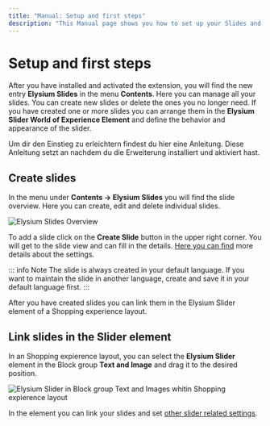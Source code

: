 ```yaml
---
title: "Manual: Setup and first steps"
description: "This Manual page shows you how to set up your Slides and link them with a Slider element in shoping expierence layout"
---
```


# Setup and first steps
After you have installed and activated the extension, you will find the new entry **Elysium Slides** in the menu **Contents**. Here you can manage all your slides. You can create new slides or delete the ones you no longer need. If you have created one or more slides you can arrange them in the **Elysium Slider World of Experience Element** and define the behavior and appearance of the slider.

Um dir den Einstieg zu erleichtern findest du hier eine Anleitung. Diese Anleitung setzt an nachdem du die Erweiterung installiert und aktiviert hast.

## Create slides
In the menu under **Contents -> Elysium Slides** you will find the slide overview. Here you can create, edit and delete individual slides.

<Image 
    src="/screenshots/de/admin-slides-listing-empty.png" 
    alt="Elysium Slides Overview" />

To add a slide click on the **Create Slide** button in the upper right corner. You will get to the slide view and can fill in the details. [Here you can find](/documentation/slide-elements/) more details about the settings.

::: info Note
The slide is always created in your default language. If you want to maintain the slide in another language, create and save it in your default language first.
:::

After you have created slides you can link them in the Elysium Slider element of a Shopping experience layout.

## Link slides in the Slider element

In an Shopping expierence layout, you can select the **Elysium Slider** element in the Block group **Text and Image** and drag it to the desired position.

<Image 
    src="/screenshots/de/admin-cms-block-selection.png" 
    alt="Elysium Slider in Block group Text and Images whitin Shopping expierence layout" />

In the element you can link your slides and set [other slider related settings](/documentation/cms-slider/).